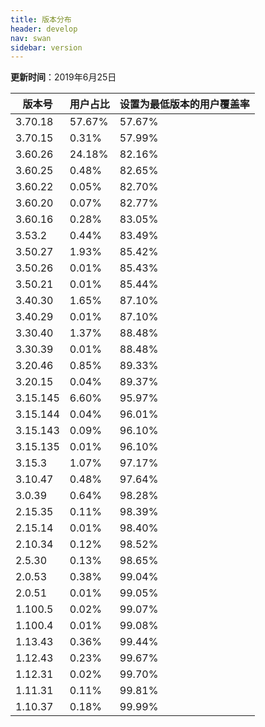 ```yaml
---
title: 版本分布
header: develop
nav: swan
sidebar: version
---
```

**更新时间**：2019年6月25日


|版本号|用户占比|设置为最低版本的用户覆盖率|
|---|---|---|
|3.70.18|57.67%|57.67%|
|3.70.15|0.31%|57.99%|
|3.60.26|24.18%|82.16%|
|3.60.25|0.48%|82.65%|
|3.60.22|0.05%|82.70%|
|3.60.20|0.07%|82.77%|
|3.60.16|0.28%|83.05%|
|3.53.2|0.44%|83.49%|
|3.50.27|1.93%|85.42%|
|3.50.26|0.01%|85.43%|
|3.50.21|0.01%|85.44%|
|3.40.30|1.65%|87.10%|
|3.40.29|0.01%|87.10%|
|3.30.40|1.37%|88.48%|
|3.30.39|0.01%|88.48%|
|3.20.46|0.85%|89.33%|
|3.20.15|0.04%|89.37%|
|3.15.145|6.60%|95.97%|
|3.15.144|0.04%|96.01%|
|3.15.143|0.09%|96.10%|
|3.15.135|0.01%|96.10%|
|3.15.3|1.07%|97.17%|
|3.10.47|0.48%|97.64%|
|3.0.39|0.64%|98.28%|
|2.15.35|0.11%|98.39%|
|2.15.14|0.01%|98.40%|
|2.10.34|0.12%|98.52%|
|2.5.30|0.13%|98.65%|
|2.0.53|0.38%|99.04%|
|2.0.51|0.01%|99.05%|
|1.100.5|0.02%|99.07%|
|1.100.4|0.01%|99.08%|
|1.13.43|0.36%|99.44%|
|1.12.43|0.23%|99.67%|
|1.12.31|0.02%|99.70%|
|1.11.31|0.11%|99.81%|
|1.10.37|0.18%|99.99%|